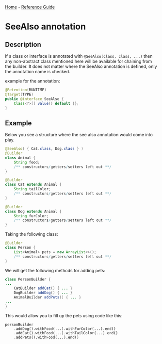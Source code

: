 [Home](../) - [Reference Guide](index.md)
# SeeAlso annotation

## Description
If a class or interface is annotated with `@SeeAlso(class, class, ...)` then any non-abstract class mentioned here will be available for chaining from the builder.
It does not matter where the SeeAlso annotation is defined, only the annotation name is checked.

example for the annotation:
```java
@Retention(RUNTIME)
@Target(TYPE)
public @interface SeeAlso {
    Class<?>[] value() default {};
}
```

## Example
Below you see a structure where the see also annotation would come into play.

```java
@SeeAlso( { Cat.class, Dog.class } )
@Builder
class Animal {
	String food;
	/** constructors/getters/setters left out **/
}

@Builder
class Cat extends Animal {
	String tailColor;
	/** constructors/getters/setters left out **/
}

@Builder
class Dog extends Animal {
	String furColor;
	/** constructors/getters/setters left out **/
}
```

Taking the following class:

```java
@Builder
class Person {
	List<Animal> pets = new ArrayList<>();
	/** constructors/getters/setters left out **/
}
```
We will get the following methods for adding pets:
```java
class PersonBuilder {
...
	CatBuilder addCat() { ... }
	DogBuilder addDog() { ... }
	AnimalBuilder addPets() { ... }
...
}
```
This would allow you to fill up the pets using code like this:
```
personBuilder
	.addDog().withFood(...).withFurColor(...).end()
	.addCat().withFood(...).withTailColor(...).end()
	.addPets().withFood(...).end()
```

